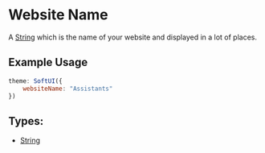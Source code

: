 # Website Name

A [String](https://developer.mozilla.org/en-US/docs/Web/JavaScript/Reference/Global_Objects/String) which is the name of your website and displayed in a lot of places.

## Example Usage

```js
theme: SoftUI({
    websiteName: "Assistants"
})
```

## Types:

-   [String](https://developer.mozilla.org/en-US/docs/Web/JavaScript/Reference/Global_Objects/String)
